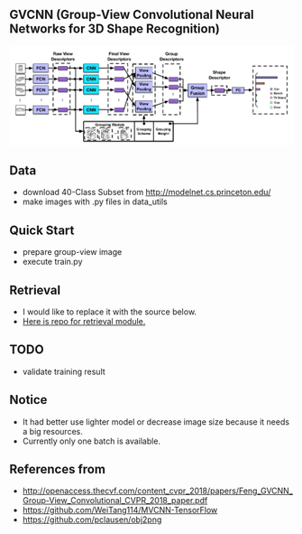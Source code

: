 ## GVCNN (Group-View Convolutional Neural Networks for 3D Shape Recognition)
![](assets/gvcnn_framework.png)

## Data
- download 40-Class Subset from http://modelnet.cs.princeton.edu/
- make images with .py files in data_utils

## Quick Start
- prepare group-view image
- execute train.py

## Retrieval
- I would like to replace it with the source below.
- [Here is repo for retrieval module.](https://github.com/ace19-dev/mvcnn-tf) 

## TODO
- validate training result

## Notice
- It had better use lighter model or decrease image size because it needs a big resources.
- Currently only one batch is available.

## References from
- http://openaccess.thecvf.com/content_cvpr_2018/papers/Feng_GVCNN_Group-View_Convolutional_CVPR_2018_paper.pdf
- https://github.com/WeiTang114/MVCNN-TensorFlow
- https://github.com/pclausen/obj2png

